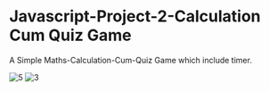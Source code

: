 
# Javascript-Project-2-Calculation Cum Quiz Game

A Simple Maths-Calculation-Cum-Quiz Game which include timer.

![5](https://user-images.githubusercontent.com/67483270/116544320-9a65da00-a90c-11eb-89a5-85c9ec724cfa.jpg)
![3](https://user-images.githubusercontent.com/67483270/116544324-9c2f9d80-a90c-11eb-9447-c7f1ec16bdda.jpg)

